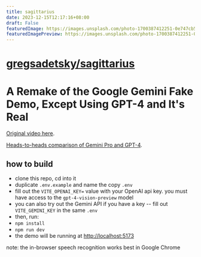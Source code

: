 ```yaml
---
title: sagittarius
date: 2023-12-15T12:17:16+08:00
draft: False
featuredImage: https://images.unsplash.com/photo-1700387412251-0e747cb53b6b?ixid=M3w0NjAwMjJ8MHwxfHJhbmRvbXx8fHx8fHx8fDE3MDI2MTM3NTh8&ixlib=rb-4.0.3
featuredImagePreview: https://images.unsplash.com/photo-1700387412251-0e747cb53b6b?ixid=M3w0NjAwMjJ8MHwxfHJhbmRvbXx8fHx8fHx8fDE3MDI2MTM3NTh8&ixlib=rb-4.0.3
---
```


# [gregsadetsky/sagittarius](https://github.com/gregsadetsky/sagittarius)

# A Remake of the Google Gemini Fake Demo, Except Using GPT-4 and It's Real

[Original video here](https://www.youtube.com/watch?v=__nL7Vc0OCg).

[Heads-to-heads comparison of Gemini Pro and GPT-4](https://www.youtube.com/watch?v=1RrkRA7wuoE).

## how to build

- clone this repo, cd into it
- duplicate `.env.example` and name the copy `.env`
- fill out the `VITE_OPENAI_KEY=` value with your OpenAI api key. you must have access to the `gpt-4-vision-preview` model
- you can also try out the Gemini API if you have a key -- fill out `VITE_GEMINI_KEY` in the same `.env`
- then, run:
- `npm install`
- `npm run dev`
- the demo will be running at [http://localhost:5173](http://localhost:5173)

note: the in-browser speech recognition works best in Google Chrome
